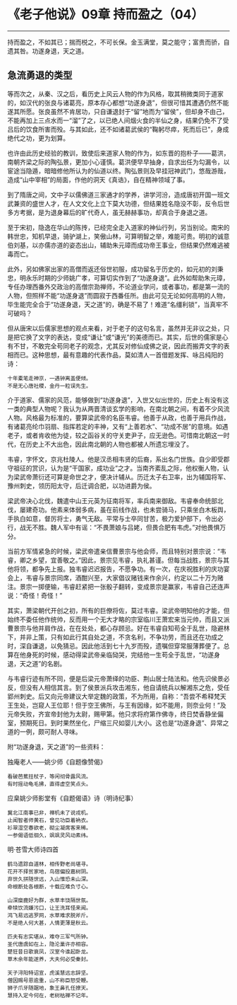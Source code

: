 # 《老子他说》09章 持而盈之（04）

------

持而盈之，不如其已；揣而棁之，不可长保。金玉满堂，莫之能守；富贵而骄，自遗其咎。功遂身退，天之道。

## 急流勇退的类型

等而次之，从秦、汉之后，看历史上风云人物的作为风格，取其稍微类同于道家的，如汉代的张良与诸葛亮，原本存心都想“功遂身退”，但很可惜其遭遇仍然不能遂其所愿。张良虽然不肯居功，只自谦退封于“留”地而为“留侯”，但却身不由己，不能再加上三点水而一“溜”了之，以已绝人间烟火食的半仙之身，结果仍免不了受吕后的饮食所害而殁。与其如此，还不如诸葛武侯的“鞠躬尽瘁，死而后已”，身成绝代之功，更为划算。

也许由此历史经验的教训，致使后来道家人物的作为，如东晋的抱朴子——葛洪，南朝齐梁之际的陶弘景，更加小心谨慎。葛洪便早早抽身，自求出任为勾漏令，以宦途当隐遁，暗暗修他所认为的仙道以终。陶弘景则及早挂冠神武门，悠哉游哉，造成“山中宰相”的局面，作他的洞天《真诰》，自在精神领域了事。

到了隋唐之间，文中子以儒佛道三家通才的学养，讲学河汾，造成唐初开国一班文武兼资的盛世人才，在人文文化上立下莫大功德，但结果姓名隐没不彰，反令后世多方考据，是为退身幕后的旷代奇人，虽无赫赫事功，却真合于身退之道。

至于宋初，隐逸在华山的陈抟，已经完全走入道家的神仙行列，另当别论。南宋的韩世忠，知机早退，骑驴湖上，笑傲山林，可算明智之举，难能可贵。明初的诚意伯刘基，以亦儒亦道的姿态出山，辅助朱元璋而成功帝王事业，但结果仍然难逃被毒而亡。

此外，另如佛家出家的高僧而返还俗世初服，成功留名于历史的，如元初的刘秉忠，明永乐时期的少师姚广孝，可算切实作到了“功遂身退”。此外如帮助朱元璋，专任办理西番外交政治的高僧宗泐禅师，不论道业学问，或者事功，都是第一流的人物，但照样不能“功遂身退”而圆寂于西番任所。由此可见无论如何高明的人物，毕生能完全合于“功遂身退，天之道”的，确是不易了！难道“名缰利锁”，当真牢不可破吗？

但从唐宋以后儒家思想的观点来看，对于老子的这句名言，虽然并无非议之处，只是把它换了文字的表达，变成“谦让”或“谦光”的美德而已。其实，后世的儒家是心有不甘，不敢完全苟同老子的观念，尤其反对修仙成佛之说，因此而搬弄文字的表相而已。这种思想，最有意趣的代表作品，莫如清人一首借题发挥、咏吕纯阳的诗：

```
十年橐笔走神京，一遇钟离盖便倾。
不是无心唐社稷，金丹一粒误先生。
```

介于道家、儒家的风范，能够做到“功遂身退”，入世又似出世的，历史上有没有这一类的典型人物呢？我认为从两晋清谈玄学的影响，在南北朝之间，有着不少风流人物。风格最为标准的，要算梁武帝的名臣韦睿。他善于从政，也善于用兵作战，有诸葛亮纶巾羽扇、指挥若定的丰神，又有“上善若水”、“功成不居”的意境。如遇老子，或者肯收他为徒，较之函谷关的守关吏尹子，应无逊色。可惜南北朝这一时代，在历史上不大出色，因此南北朝的人物也都被人所遗忘埋没了。

韦睿，字怀文，京兆杜陵人。他是汉丞相韦贤的后裔，系出名门世族。自少即受郡守祖征的赏识，认为是“干国家，成功业”之才。当南齐紊乱之际，他权衡人物，认为梁武帝萧衍还可算是命世之才，便决计辅从。历迁太子右卫率，出为辅国将军、豫州刺史，领历阳太守，后迁调合肥，以功进爵为侯。

梁武帝决心北伐，魏遣中山王元英为征南将军，率兵南来御敌。韦睿奉命统部北伐，屡建奇功。他素来体弱多病，虽在前线作战，也未尝骑马，只乘坐白木板舆，手执白如意，督厉将士，勇气无敌。平常与士卒同甘苦，极力爱护部下，令出必行，战无不胜。魏人军中有谣：“不畏萧娘与吕姥，但畏合肥有韦虎。”对他畏惧万分。

当前方军情紧急的时候，梁武帝遣亲信曹景宗与他会师，而且特别对景宗说：“韦睿，卿之乡望，宜善敬之。”因此，景宗见韦睿，执礼甚谨。但每当战胜，景宗与其他将领，都争先上报。独韦睿迟迟报告，不愿争功。有一次，在庆祝胜利的庆功宴会上，韦睿与景宗同席，酒酣兴至，大家倡议赌钱来作余兴，约定以二十万为赌注。景宗一掷便输，韦睿赶紧把一张骰子翻转，变成景宗是赢家，韦睿自己还连声说：“奇怪！奇怪！”

其实，萧梁朝代开创之初，所有的巨僚将佐，莫过韦睿。梁武帝明知他的才能，但始终不委任他作统帅，反而用一个无大才略的宗室临川王萧宏来当元帅，而且又派曹景宗与他并肩作战，在在处处，都心存顾忌。好在韦睿自知苟全于乱世，隐避林下，并非上策，只有如此行其自处之道，不贪名利，不争功劳，而且还在功成之时，深自谦退，以免猜忌。因此他活到七十九岁而殁，遗嘱但穿常服薄葬便了。总算在他身死的时候，感动得梁武帝亲临恸哭，完结他一生苟全于乱世，“功遂身退，天之道”的名剧。

与韦睿行迹有所不同，便是后梁元帝萧绎的功臣、荆山居士陆法和。他先识侯景必反，但没有人相信其言。到了侯景派兵攻击湘东，他自请统兵以解湘东之危，受任郢州刺史。后又向元帝建议大举定魏的政策，不为所用，自称：“吾尝不希释梵天王生处，岂窥人王位耶！但于空王佛所，与王有因缘，如不能用，则奈业何！”及元帝失败，齐宣帝封他为太尉，赐甲第。他只求将府第作佛寺，终日焚香静坐偏室，预期死日。到时果然坐化，尸缩三尺如婴儿大小。这也是“功遂身退”、异常之道的一例，颇可耐人寻味。

附“功遂身退，天之道”的一些资料：

独庵老人——姚少师《自题像赞偈》

```
看破芭蕉拄杖子，等闲彻骨露风流。
有时摇动龟毛拂，直得虚空笑点头。
```

应臬姚少师影堂有《自题偈语》诗（明诗纪事）

```
冀北江南事已非，禅机未了说戎机。
止闻智者师黄石，曾见功臣着衲衣。
衫翠湿空春欲老，砌尘凝席客来稀。
一参偈语低徊久，飒飒灵风动素纬。
```

明·苍雪大师诗四首

```
鹤马遗踪自道林，相传野老尚堪寻。
花开不择贫家地，鸟宿偏投嘉树阴。
弃世久拼随世远，入山惟恐未山深。
命根断处各根断，十载应难负寸心。

山深糜鹿好为群，水草丰饶隔世氛。
牵犊饮流嫌污口，让王洗耳怪来闻。
鸿飞易远逃罗网，水草难求脱斧斤。
不是绝人何大甚，人情更薄是秋云。

匹夫有志实堪从，难夺三军气所钟。
圣代唐虞如在上，隐沦巢许亦相容。
楚狂昔日歌衰凤，汉室今谁起卧龙。
草木余年能遂养，大夫何必受秦封。

天子浔阳特诏宣，虎溪慧远志辞坚。
僧因赐号恩逾重，山不称臣怒受鞭。
狮子爪牙随踞地，象王鼻孔任撩天。
慧持入定今何在，老树枯禅不记年。
```

